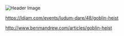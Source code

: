 ![Header Image](https://mainbucketbenandrew.s3.amazonaws.com/images/goblinheist/header.png)

https://ldjam.com/events/ludum-dare/48/goblin-heist

http://www.benmandrew.com/articles/goblin-heist
